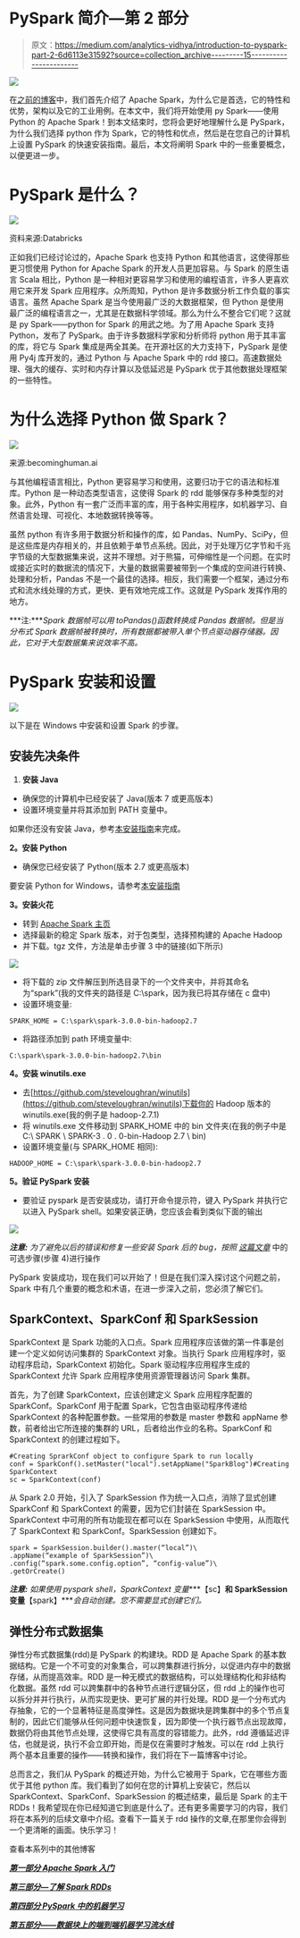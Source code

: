 # PySpark 简介—第 2 部分

> 原文：<https://medium.com/analytics-vidhya/introduction-to-pyspark-part-2-6d6113e31592?source=collection_archive---------15----------------------->

![](img/fae9fb0a807ed3b0c8999ad76e889b58.png)

在[之前的博客](/@anveshrithaas/getting-started-with-apache-spark-part-1-91b379204ae0)中，我们首先介绍了 Apache Spark，为什么它是首选，它的特性和优势，架构以及它的工业用例。在本文中，我们将开始使用 py Spark——使用 Python 的 Apache Spark！到本文结束时，您将会更好地理解什么是 PySpark，为什么我们选择 python 作为 Spark，它的特性和优点，然后是在您自己的计算机上设置 PySpark 的快速安装指南。最后，本文将阐明 Spark 中的一些重要概念，以便更进一步。

# PySpark 是什么？

![](img/abd7e3d3bb070619cd51b1ac1b540fff.png)

资料来源:Databricks

正如我们已经讨论过的，Apache Spark 也支持 Python 和其他语言，这使得那些更习惯使用 Python for Apache Spark 的开发人员更加容易。与 Spark 的原生语言 Scala 相比，Python 是一种相对更容易学习和使用的编程语言，许多人更喜欢用它来开发 Spark 应用程序。众所周知，Python 是许多数据分析工作负载的事实语言。虽然 Apache Spark 是当今使用最广泛的大数据框架，但 Python 是使用最广泛的编程语言之一，尤其是在数据科学领域。那么为什么不整合它们呢？这就是 py Spark——python for Spark 的用武之地。为了用 Apache Spark 支持 Python，发布了 PySpark。由于许多数据科学家和分析师将 python 用于其丰富的库，将它与 Spark 集成是两全其美。在开源社区的大力支持下，PySpark 是使用 Py4j 库开发的，通过 Python 与 Apache Spark 中的 rdd 接口。高速数据处理、强大的缓存、实时和内存计算以及低延迟是 PySpark 优于其他数据处理框架的一些特性。

# 为什么选择 Python 做 Spark？

![](img/ddde848ceccfcbea4c94d41c596c5d40.png)

来源:becominghuman.ai

与其他编程语言相比，Python 更容易学习和使用，这要归功于它的语法和标准库。Python 是一种动态类型语言，这使得 Spark 的 rdd 能够保存多种类型的对象。此外，Python 有一套广泛而丰富的库，用于各种实用程序，如机器学习、自然语言处理、可视化、本地数据转换等等。

虽然 python 有许多用于数据分析和操作的库，如 Pandas、NumPy、SciPy，但是这些库是内存相关的，并且依赖于单节点系统。因此，对于处理万亿字节和千兆字节级的大型数据集来说，这并不理想。对于熊猫，可伸缩性是一个问题。在实时或接近实时的数据流的情况下，大量的数据需要被带到一个集成的空间进行转换、处理和分析，Pandas 不是一个最佳的选择。相反，我们需要一个框架，通过分布式和流水线处理的方式，更快、更有效地完成工作。这就是 PySpark 发挥作用的地方。

***注:****Spark 数据帧可以用 toPandas()函数转换成 Pandas 数据帧。但是当分布式 Spark 数据帧被转换时，所有数据都被带入单个节点驱动器存储器。因此，它对于大型数据集来说效率不高。*

# **PySpark 安装和设置**

![](img/0aa827fedbb1908b1fc8597ac8d59211.png)

以下是在 Windows 中安装和设置 Spark 的步骤。

## 安装先决条件

1.  **安装 Java**

*   确保您的计算机中已经安装了 Java(版本 7 或更高版本)
*   设置环境变量并将其添加到 PATH 变量中。

如果你还没有安装 Java，参考[本安装指南](https://www.guru99.com/install-java.html)来完成。

**2。安装 Python**

*   确保您已经安装了 Python(版本 2.7 或更高版本)

要安装 Python for Windows，请参考[本安装指南](https://www.howtogeek.com/197947/how-to-install-python-on-windows/)

**3。安装火花**

*   转到 [Apache Spark 主页](http://spark.apache.org/downloads.html)
*   选择最新的稳定 Spark 版本，对于包类型，选择预构建的 Apache Hadoop
*   并下载。tgz 文件，方法是单击步骤 3 中的链接(如下所示)

![](img/5851fc2d044ac90510edd075105c30c2.png)

*   将下载的 zip 文件解压到所选目录下的一个文件夹中，并将其命名为“spark”(我的文件夹的路径是 C:\spark，因为我已将其存储在 c 盘中)
*   设置环境变量:

```
SPARK_HOME = C:\spark\spark-3.0.0-bin-hadoop2.7
```

*   将路径添加到 path 环境变量中:

```
C:\spark\spark-3.0.0-bin-hadoop2.7\bin
```

**4。安装 winutils.exe**

*   去[https://github.com/steveloughran/winutils](https://github.com/steveloughran/winutils)下载你的 Hadoop 版本的 winutils.exe(我的例子是 hadoop-2.7.1)
*   将 winutils.exe 文件移动到 SPARK_HOME 中的 bin 文件夹(在我的例子中是 C:\ SPARK \ SPARK-3 . 0 . 0-bin-Hadoop 2.7 \ bin)
*   设置环境变量(与 SPARK_HOME 相同):

```
HADOOP_HOME = C:\spark\spark-3.0.0-bin-hadoop2.7
```

**5。验证 PySpark 安装**

*   要验证 pyspark 是否安装成功，请打开命令提示符，键入 PySpark 并执行它以进入 PySpark shell。如果安装正确，您应该会看到类似下面的输出

![](img/f77348496094c8c77fedef10ed0af7b9.png)

***注意:*** *为了避免以后的错误和修复一些安装 Spark 后的 bug，按照* [*这篇文章*](/big-data-engineering/how-to-install-apache-spark-2-x-in-your-pc-e2047246ffc3) 中的可选步骤(步骤 4)进行操作

PySpark 安装成功，现在我们可以开始了！但是在我们深入探讨这个问题之前，Spark 中有几个重要的概念和术语，在进一步深入之前，您必须了解它们。

## SparkContext、SparkConf 和 SparkSession

SparkContext 是 Spark 功能的入口点。Spark 应用程序应该做的第一件事是创建一个定义如何访问集群的 SparkContext 对象。当执行 Spark 应用程序时，驱动程序启动，SparkContext 初始化。Spark 驱动程序应用程序生成的 SparkContext 允许 Spark 应用程序使用资源管理器访问 Spark 集群。

首先，为了创建 SparkContext，应该创建定义 Spark 应用程序配置的 SparkConf。SparkConf 用于配置 Spark，它包含由驱动程序传递给 SparkContext 的各种配置参数。一些常用的参数是 master 参数和 appName 参数，前者给出它所连接的集群的 URL，后者给出作业的名称。SparkConf 和 SparkContext 的创建过程如下。

```
#Creating SprarkConf object to configure Spark to run locally 
conf = SparkConf().setMaster("local").setAppName("SparkBlog")#Creating SparkContext
sc = SparkContext(conf)
```

从 Spark 2.0 开始，引入了 SparkSession 作为统一入口点，消除了显式创建 SparkConf 和 SparkContext 的需要，因为它们封装在 SparkSession 中。SparkContext 中可用的所有功能现在都可以在 SparkSession 中使用，从而取代了 SparkContext 和 SparkConf。SparkSession 创建如下。

```
spark = SparkSession.builder().master(“local”)\
.appName(“example of SparkSession”)\
.config(“spark.some.config.option”, “config-value”)\
.getOrCreate()
```

***注意:*** *如果使用 pyspark shell，SparkContext 变量****【sc】****和 SparkSession 变量****【spark】****会自动创建。您不需要显式创建它们。*

## 弹性分布式数据集

弹性分布式数据集(rdd)是 PySpark 的构建块。RDD 是 Apache Spark 的基本数据结构。它是一个不可变的对象集合，可以跨集群进行拆分，以促进内存中的数据存储，从而提高效率。RDD 是一种无模式的数据结构，可以处理结构化和非结构化数据。虽然 rdd 可以跨集群中的各种节点进行逻辑分区，但 rdd 上的操作也可以拆分并并行执行，从而实现更快、更可扩展的并行处理。RDD 是一个分布式内存抽象，它的一个显著特征是高度弹性。这是因为数据块是跨集群中的多个节点复制的，因此它们能够从任何问题中快速恢复，因为即使一个执行器节点出现故障，数据仍将由其他节点处理，这使得它具有高度的容错能力。此外，rdd 遵循延迟评估，也就是说，执行不会立即开始，而是仅在需要时才触发。可以在 rdd 上执行两个基本且重要的操作——转换和操作，我们将在下一篇博客中讨论。

总而言之，我们从 PySpark 的概述开始，为什么它被用于 Spark，它在哪些方面优于其他 python 库。我们看到了如何在您的计算机上安装它，然后以 SparkContext、SparkConf、SparkSession 的概述结束，最后是 Spark 的主干 RDDs！我希望现在你已经知道它到底是什么了。还有更多需要学习的内容，我们将在本系列的后续文章中介绍。查看下一篇关于 rdd 操作的文章,在那里你会得到一个更清晰的画面。快乐学习！

查看本系列中的其他博客

[***第一部分 Apache Spark 入门***](/@anveshrithaas/getting-started-with-apache-spark-part-1-91b379204ae0)

[***第三部分—了解 Spark RDDs***](/@anveshrithaas/understanding-spark-rdds-part-3-3b1b9331652a)

[***第四部分 PySpark 中的机器学习***](/@anveshrithaas/machine-learning-in-pyspark-part-4-5813e831922f)

[***第五部分——数据块上的端到端机器学习流水线***](/@anveshrithaas/end-to-end-machine-learning-pipeline-on-databricks-part-5-c10273e2cd88)